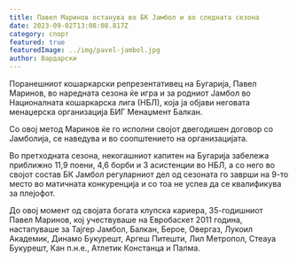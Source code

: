 ```yaml
---
title: Павел Маринов останува во БК Јамбол и во следната сезона
date: 2023-09-02T13:08:08.817Z
category: спорт
featured: true
featuredImage: ../img/pavel-jambol.jpg
author: Вардарски
---
```

Поранешниот кошаркарски репрезентативец на Бугарија, Павел Маринов, во наредната сезона ќе игра и за родниот Јамбол во Националната кошаркарска лига (НБЛ), која ја објави неговата менаџерска организација БИГ Менаџмент Балкан.

Со овој метод Маринов ќе го исполни својот двегодишен договор со Јамболија, се наведува и во соопштението на организацијата.

Во претходната сезона, некогашниот капитен на Бугарија забележа приближно 11,9 поени, 4,6 борби и 3 асистенции во НБЛ, а со него во својот состав БК Јамбол регуларниот дел од сезоната го заврши на 9-то место во матичната конкуренција и со тоа не успеа да се квалификува за плејофот.

До овој момент од својата богата клупска кариера, 35-годишниот Павел Маринов, кој учествуваше на Евробаскет 2011 година, настапуваше за Тајгер Јамбол, Балкан, Берое, Овергаз, Лукоил Академик, Динамо Букурешт, Аргеш Питешти, Лил Метропол, Стеауа Букурешт, Кан п.н.е., Атлетик Констанца и Палма.